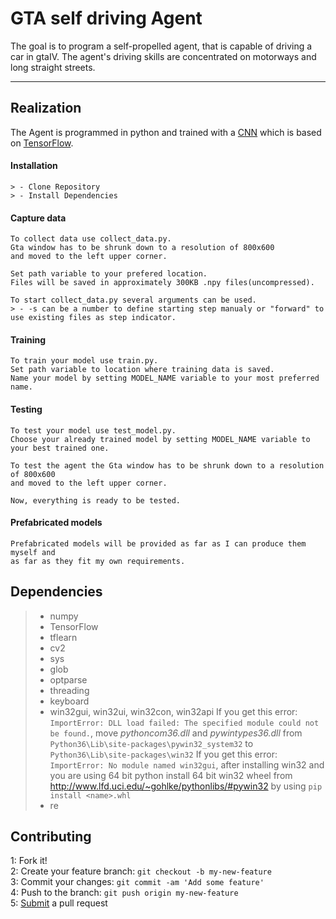 GTA self driving Agent
===================


The goal is to program a self-propelled agent, that is capable of driving a car in gtaIV.
The agent's driving skills are concentrated on motorways and long straight streets.

----------


Realization
-------------

The Agent is programmed in python and trained with a [CNN](https://www.tensorflow.org/tutorials/wide_and_deep) which is based on [TensorFlow](https://www.tensorflow.org/).

#### <i class="icon-down-big"></i> Installation

	> - Clone Repository
	> - Install Dependencies

#### <i class="icon-camera"></i> Capture data

	To collect data use collect_data.py.
	Gta window has to be shrunk down to a resolution of 800x600
	and moved to the left upper corner.
	
	Set path variable to your prefered location.
	Files will be saved in approximately 300KB .npy files(uncompressed).
	
	To start collect_data.py several arguments can be used.
	> - -s can be a number to define starting step manualy or "forward" to 
	use existing files as step indicator.

#### <i class="icon-ccw"></i> Training

	To train your model use train.py.
	Set path variable to location where training data is saved.
	Name your model by setting MODEL_NAME variable to your most preferred name.
	
#### <i class="icon-right-big"></i> Testing

	To test your model use test_model.py.
	Choose your already trained model by setting MODEL_NAME variable to your best trained one.
	
	To test the agent the Gta window has to be shrunk down to a resolution of 800x600
	and moved to the left upper corner.
	
	Now, everything is ready to be tested.

#### <i class="icon-archive"></i> Prefabricated models

	Prefabricated models will be provided as far as I can produce them myself and 
	as far as they fit my own requirements.


Dependencies
-------------------

> - numpy
> - TensorFlow
> - tflearn
> - cv2
> - sys
> - glob
> - optparse
> - threading
> - keyboard
> - win32gui, win32ui, win32con, win32api
>  If you get this error: `ImportError: DLL load failed: The specified module could not be found.`,
>  move *pythoncom36.dll* and *pywintypes36.dll* from 
>  `Python36\Lib\site-packages\pywin32_system32` to 
>  `Python36\Lib\site-packages\win32` 
>  If you get this error: `ImportError: No module named win32gui`, after installing win32 and you are using 64 bit python install 64 bit win32 wheel from http://www.lfd.uci.edu/~gohlke/pythonlibs/#pywin32 by using `pip install <name>.whl`
> - re

Contributing
-------------------
1: Fork it! <br>
2: Create your feature branch: `git checkout -b my-new-feature` <br>
3: Commit your changes: `git commit -am 'Add some feature'` <br>
4: Push to the branch: `git push origin my-new-feature` <br>
5: [Submit](https://help.github.com/articles/about-pull-requests/) a pull request <br>

